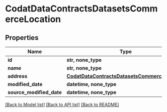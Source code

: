 # CodatDataContractsDatasetsCommerceLocation


## Properties
Name | Type | Description | Notes
------------ | ------------- | ------------- | -------------
**id** | **str, none_type** |  | [optional] 
**name** | **str, none_type** |  | [optional] 
**address** | [**CodatDataContractsDatasetsCommerceAddress**](CodatDataContractsDatasetsCommerceAddress.md) |  | [optional] 
**modified_date** | **datetime, none_type** |  | [optional] 
**source_modified_date** | **datetime, none_type** |  | [optional] 

[[Back to Model list]](../README.md#documentation-for-models) [[Back to API list]](../README.md#documentation-for-api-endpoints) [[Back to README]](../README.md)


